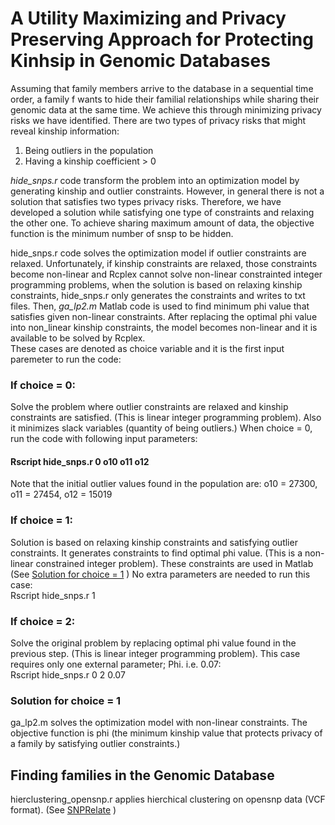
# A Utility Maximizing and Privacy Preserving Approach for Protecting Kinhsip in Genomic Databases
Assuming that family members arrive to the database in a sequential time order, a family f wants to hide their familial relationships while sharing their genomic data at the same time. We achieve this through minimizing privacy risks we have identified. There are two types of privacy risks that might reveal kinship information:
1. Being outliers in the population  
2. Having a kinship coefficient > 0 
  
_hide_snps.r_ code transform the problem into an optimization model by generating kinship and outlier constraints. However, in general there is not a solution that satisfies two types privacy risks. Therefore, we have developed a solution while satisfying one type of constraints and relaxing the other one. To achieve sharing maximum amount of data, the objective function is the minimum number of snsp to be hidden.  
  
hide_snps.r code solves the optimization model if outlier constraints are relaxed. Unfortunately, if kinship constraints are relaxed, those constraints become non-linear and Rcplex cannot solve non-linear constrainted integer programming problems, when the solution is based on relaxing kinship constraints, hide_snps.r only generates the constraints and writes to txt files. Then, _ga_lp2.m_ Matlab code is used to find minimum phi value that satisfies given non-linear constraints. After replacing the optimal phi value into non_linear kinship constraints, the model becomes non-linear and it is available to be solved by Rcplex.   
These cases are denoted as choice variable and it is the first input paremeter to run the code:
### If choice = 0:
Solve the problem where outlier constraints are relaxed and kinship constraints are satisfied. (This is linear integer programming problem). Also it minimizes slack variables (quantity of being outliers.) 
When choice = 0, run the code with following input parameters:  
#### Rscript hide_snps.r 0 o10 o11 o12
Note that the initial outlier values found in the population are: o10 = 27300, o11 = 27454, o12 = 15019  
### If choice = 1:
Solution is based on relaxing kinship constraints and satisfying outlier constraints. It generates constraints to find optimal phi value. (This is a non-linear constrained integer problem). These constraints are used in Matlab (See [Solution for choice = 1](https://github.com/tastanlab/Kinship-Privacy/blob/master/README.md#solution-for-choice--1) )
No extra parameters are needed to run this case:  
Rscript hide_snps.r 1  
### If choice = 2:
Solve the original problem by replacing optimal phi value found in the previous step. (This is linear integer programming problem). 
This case requires only one external parameter; Phi. i.e. 0.07:  
Rscript hide_snps.r 0 2 0.07  
### Solution for choice = 1
ga_lp2.m solves the optimization model with non-linear constraints. The objective function is phi (the minimum kinship value that protects privacy of a family by satisfying outlier constraints.) 
## Finding families in the Genomic Database
hierclustering_opensnp.r applies hierchical clustering on opensnp data (VCF format). (See [SNPRelate](http://corearray.sourceforge.net/tutorials/SNPRelate/) )
